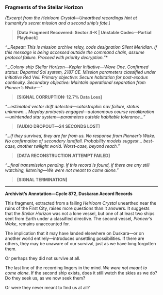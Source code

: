 ### **Fragments of the Stellar Horizon**  
*(Excerpt from the Heirloom Crystal—Unearthed recordings hint at humanity’s secret mission and a second ship’s fate.)*  

> **[Data Fragment Recovered: Sector 4-K | Unstable Codec—Partial Playback]**  

*“…Repeat: This is mission archive relay, code designation *Silent Meridian*. If this message is being accessed outside the command chain, assume protocol failure. Proceed with priority decryption.*”*  

*“…Colony ship *Stellar Horizon*—Kepler Initiative—Wave One. Confirmed status: Departed Sol system, 2187 CE. Mission parameters classified under Initiative Red Veil. Primary objective: Secure habitation for post-exodus continuity. Secondary objective: Maintain operational separation from *Pioneer’s Wake*—”*  

> **[SIGNAL CORRUPTION: 12.7% Data Loss]**  

*“…estimated vector drift detected—catastrophic nav failure, status unknown… Mayday protocols engaged—autonomous course recalibration—unintended star system—parameters outside habitable tolerance…”*  

> **[AUDIO DROPOUT—24 SECONDS LOST]**  

*“…if they survived, they are far from us. No response from *Pioneer’s Wake*. No confirmation of secondary landfall. Probability models suggest… best-case, another twilight world. Worst-case, beyond reach.”*  

> **[DATA RECONSTRUCTION ATTEMPT FAILED]**  

*“…final transmission pending. If this record is found, if there are any still watching, listening—*We were not meant to come alone.*”*  

> **[SIGNAL TERMINATION]**  

---

**Archivist’s Annotation—Cycle 872, Duskaran Accord Records**  

This fragment, extracted from a failing *Heirloom Crystal* unearthed near the ruins of the First City, raises more questions than it answers. It suggests that the *Stellar Horizon* was not a lone vessel, but one of at least two ships sent from Earth under a classified directive. The second vessel, *Pioneer’s Wake*, remains unaccounted for.  

The implication that it may have landed elsewhere on Duskara—or on another world entirely—introduces unsettling possibilities. If there are others, they may be unaware of our survival, just as we have long forgotten them.  

Or perhaps they did not survive at all.  

The last line of the recording lingers in the mind. *We were not meant to come alone.* If the second ship exists, does it still watch the skies as we do? Do they seek us, as we now seek them?  

Or were they never meant to find us at all?

